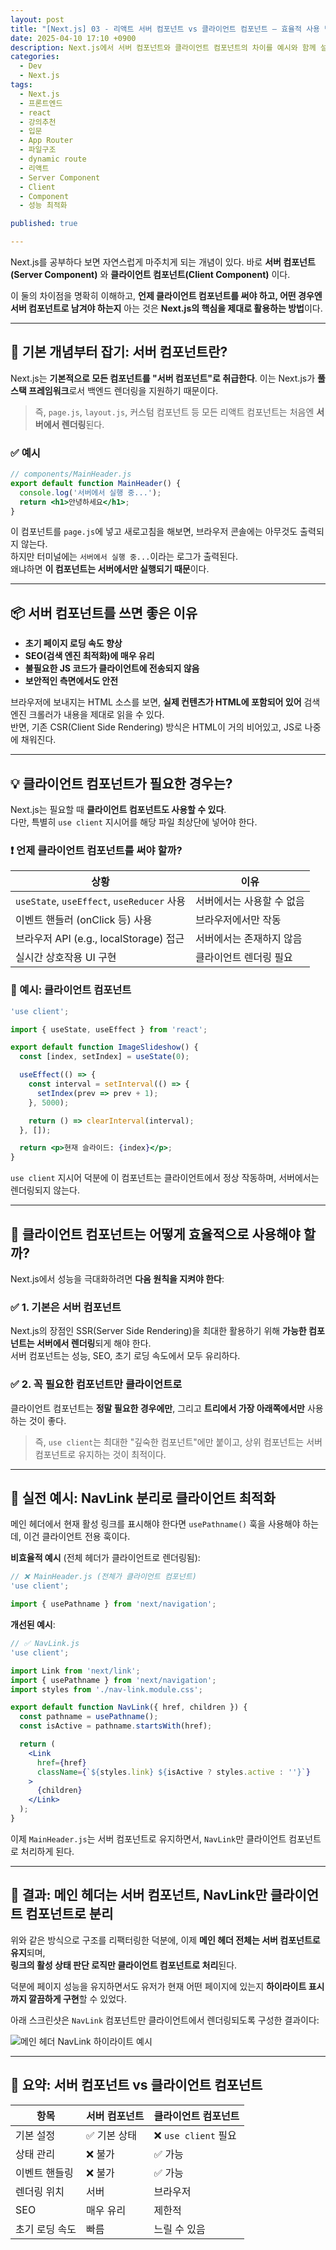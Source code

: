 ```yaml
---
layout: post
title: "[Next.js] 03 - 리액트 서버 컴포넌트 vs 클라이언트 컴포넌트 – 효율적 사용 방법 정리"
date: 2025-04-10 17:10 +0900
description: Next.js에서 서버 컴포넌트와 클라이언트 컴포넌트의 차이를 예시와 함께 설명하고, 언제 어떻게 사용하는 것이 가장 효율적인지 실전 팁을 정리했다.
categories: 
  - Dev
  - Next.js
tags:
  - Next.js
  - 프론트엔드
  - react
  - 강의추천
  - 입문
  - App Router
  - 파일구조
  - dynamic route
  - 리액트
  - Server Component
  - Client
  - Component
  - 성능 최적화

published: true

---
```


Next.js를 공부하다 보면 자연스럽게 마주치게 되는 개념이 있다. 바로 **서버 컴포넌트(Server Component)** 와 **클라이언트 컴포넌트(Client Component)** 이다.

이 둘의 차이점을 명확히 이해하고, **언제 클라이언트 컴포넌트를 써야 하고, 어떤 경우엔 서버 컴포넌트로 남겨야 하는지** 아는 것은 **Next.js의 핵심을 제대로 활용하는 방법**이다.

---

## 🧠 기본 개념부터 잡기: 서버 컴포넌트란?

Next.js는 **기본적으로 모든 컴포넌트를 "서버 컴포넌트"로 취급한다**. 이는 Next.js가 **풀스택 프레임워크**로서 백엔드 렌더링을 지원하기 때문이다.

> 즉, `page.js`, `layout.js`, 커스텀 컴포넌트 등 모든 리액트 컴포넌트는 처음엔 **서버에서 렌더링**된다.

### ✅ 예시

```jsx
// components/MainHeader.js
export default function MainHeader() {
  console.log('서버에서 실행 중...');
  return <h1>안녕하세요</h1>;
}
```

이 컴포넌트를 `page.js`에 넣고 새로고침을 해보면, 브라우저 콘솔에는 아무것도 출력되지 않는다.  
하지만 터미널에는 `서버에서 실행 중...`이라는 로그가 출력된다.  
왜냐하면 **이 컴포넌트는 서버에서만 실행되기 때문**이다.

---

## 📦 서버 컴포넌트를 쓰면 좋은 이유

- **초기 페이지 로딩 속도 향상**
- **SEO(검색 엔진 최적화)에 매우 유리**
- **불필요한 JS 코드가 클라이언트에 전송되지 않음**
- **보안적인 측면에서도 안전**

브라우저에 보내지는 HTML 소스를 보면, **실제 컨텐츠가 HTML에 포함되어 있어** 검색 엔진 크롤러가 내용을 제대로 읽을 수 있다.  
반면, 기존 CSR(Client Side Rendering) 방식은 HTML이 거의 비어있고, JS로 나중에 채워진다.

---

## 💡 클라이언트 컴포넌트가 필요한 경우는?

Next.js는 필요할 때 **클라이언트 컴포넌트도 사용할 수 있다**.  
다만, 특별히 `use client` 지시어를 해당 파일 최상단에 넣어야 한다.

### ❗ 언제 클라이언트 컴포넌트를 써야 할까?

| 상황 | 이유 |
|------|------|
| `useState`, `useEffect`, `useReducer` 사용 | 서버에서는 사용할 수 없음 |
| 이벤트 핸들러 (onClick 등) 사용 | 브라우저에서만 작동 |
| 브라우저 API (e.g., localStorage) 접근 | 서버에서는 존재하지 않음 |
| 실시간 상호작용 UI 구현 | 클라이언트 렌더링 필요 |

### 🧪 예시: 클라이언트 컴포넌트

```jsx
'use client';

import { useState, useEffect } from 'react';

export default function ImageSlideshow() {
  const [index, setIndex] = useState(0);

  useEffect(() => {
    const interval = setInterval(() => {
      setIndex(prev => prev + 1);
    }, 5000);

    return () => clearInterval(interval);
  }, []);

  return <p>현재 슬라이드: {index}</p>;
}
```

`use client` 지시어 덕분에 이 컴포넌트는 클라이언트에서 정상 작동하며, 서버에서는 렌더링되지 않는다.

---

## 🧭 클라이언트 컴포넌트는 어떻게 효율적으로 사용해야 할까?

Next.js에서 성능을 극대화하려면 **다음 원칙을 지켜야 한다**:

### ✅ 1. 기본은 서버 컴포넌트

Next.js의 장점인 SSR(Server Side Rendering)을 최대한 활용하기 위해 **가능한 컴포넌트는 서버에서 렌더링**되게 해야 한다.  
서버 컴포넌트는 성능, SEO, 초기 로딩 속도에서 모두 유리하다.

### ✅ 2. 꼭 필요한 컴포넌트만 클라이언트로

클라이언트 컴포넌트는 **정말 필요한 경우에만**, 그리고 **트리에서 가장 아래쪽에서만** 사용하는 것이 좋다.

> 즉, `use client`는 최대한 "깊숙한 컴포넌트"에만 붙이고, 상위 컴포넌트는 서버 컴포넌트로 유지하는 것이 최적이다.

---

## 🧩 실전 예시: NavLink 분리로 클라이언트 최적화

메인 헤더에서 현재 활성 링크를 표시해야 한다면 `usePathname()` 훅을 사용해야 하는데, 이건 클라이언트 전용 훅이다.

**비효율적 예시** (전체 헤더가 클라이언트로 렌더링됨):

```jsx
// ❌ MainHeader.js (전체가 클라이언트 컴포넌트)
'use client';

import { usePathname } from 'next/navigation';
```

**개선된 예시**:

```jsx
// ✅ NavLink.js
'use client';

import Link from 'next/link';
import { usePathname } from 'next/navigation';
import styles from './nav-link.module.css';

export default function NavLink({ href, children }) {
  const pathname = usePathname();
  const isActive = pathname.startsWith(href);

  return (
    <Link
      href={href}
      className={`${styles.link} ${isActive ? styles.active : ''}`}
    >
      {children}
    </Link>
  );
}
```

이제 `MainHeader.js`는 서버 컴포넌트로 유지하면서, `NavLink`만 클라이언트 컴포넌트로 처리하게 된다.

---

## 🧾 결과: 메인 헤더는 서버 컴포넌트, NavLink만 클라이언트 컴포넌트로 분리

위와 같은 방식으로 구조를 리팩터링한 덕분에, 이제 **메인 헤더 전체는 서버 컴포넌트로 유지**되며,  
**링크의 활성 상태 판단 로직만 클라이언트 컴포넌트로 처리**된다.

덕분에 페이지 성능을 유지하면서도 유저가 현재 어떤 페이지에 있는지 **하이라이트 표시까지 깔끔하게 구현**할 수 있었다.

아래 스크린샷은 `NavLink` 컴포넌트만 클라이언트에서 렌더링되도록 구성한 결과이다:

![메인 헤더 NavLink 하이라이트 예시](/assets/img/nextjs/navlink.gif)

---

## 🎯 요약: 서버 컴포넌트 vs 클라이언트 컴포넌트

| 항목 | 서버 컴포넌트 | 클라이언트 컴포넌트 |
|------|----------------|-----------------------|
| 기본 설정 | ✅ 기본 상태 | ❌ `use client` 필요 |
| 상태 관리 | ❌ 불가 | ✅ 가능 |
| 이벤트 핸들링 | ❌ 불가 | ✅ 가능 |
| 렌더링 위치 | 서버 | 브라우저 |
| SEO | 매우 유리 | 제한적 |
| 초기 로딩 속도 | 빠름 | 느릴 수 있음 |